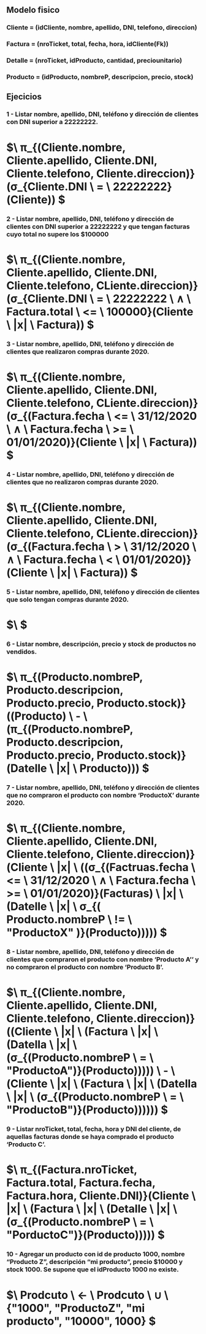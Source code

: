## Modelo fisico
### Cliente = (idCliente, nombre, apellido, DNI, telefono, direccion)
### Factura = (nroTicket, total, fecha, hora, idCliente(Fk))
### Detalle = (nroTicket, idProducto, cantidad, preciounitario)
### Producto = (idProducto, nombreP, descripcion, precio, stock)

## Ejecicios

### 1 - Listar nombre, apellido, DNI, teléfono y dirección de clientes con DNI superior a 22222222.

# $\ π_{(Cliente.nombre, Cliente.apellido, Cliente.DNI, Cliente.telefono, Cliente.direccion)}(σ_{Cliente.DNI \ = \ 22222222} (Cliente)) $

### 2 - Listar nombre, apellido, DNI, teléfono y dirección de clientes con DNI superior a 22222222 y que tengan facturas cuyo total no supere los $100000

# $\ π_{(Cliente.nombre, Cliente.apellido, Cliente.DNI, Cliente.telefono, CLiente.direccion)}(σ_{Cliente.DNI \ = \ 22222222 \ ∧ \ Factura.total \ <= \ 100000}(Cliente \ |x| \ Factura)) $

### 3 - Listar nombre, apellido, DNI, teléfono y dirección de clientes que realizaron compras durante 2020.

# $\ π_{(Cliente.nombre, Cliente.apellido, Cliente.DNI, Cliente.telefono, CLiente.direccion)}(σ_{(Factura.fecha \ <= \ 31/12/2020 \ ∧ \ Factura.fecha \ >= \ 01/01/2020)}(Cliente \ |x| \ Factura)) $

### 4 - Listar nombre, apellido, DNI, teléfono y dirección de clientes que no realizaron compras durante 2020.

# $\ π_{(Cliente.nombre, Cliente.apellido, Cliente.DNI, Cliente.telefono, CLiente.direccion)}(σ_{(Factura.fecha \ > \ 31/12/2020 \ ∧ \ Factura.fecha \ < \ 01/01/2020)}(Cliente \ |x| \ Factura)) $

### 5 - Listar nombre, apellido, DNI, teléfono y dirección de clientes que solo tengan compras durante 2020.

# $\  $

### 6 - Listar nombre, descripción, precio y stock de productos no vendidos.

# $\ π_{(Producto.nombreP, Producto.descripcion, Producto.precio, Producto.stock)}((Producto) \ - \ (π_{(Producto.nombreP, Producto.descripcion, Producto.precio, Producto.stock)}(Datelle \ |x| \ Producto))) $

### 7 - Listar  nombre, apellido, DNI, teléfono y dirección de clientes que no compraron el producto con nombre ‘ProductoX’ durante 2020.

# $\ π_{(Cliente.nombre, Cliente.apellido, Cliente.DNI, Cliente.telefono, Cliente.direccion)}(Cliente \ |x| \ ((σ_{(Factruas.fecha \ <= \ 31/12/2020 \ ∧ \ Factura.fecha \ >= \ 01/01/2020)}(Facturas) \ |x| \ (Datelle \ |x| \ σ_{( Producto.nombreP \ != \ "ProductoX" )}(Producto))))) $

### 8 - Listar  nombre, apellido, DNI, teléfono y dirección de clientes que compraron el producto con nombre ‘Producto A’’ y no compraron el producto con nombre ‘Producto B’.

# $\ π_{(Cliente.nombre, Cliente.apellido, Cliente.DNI, Cliente.telefono, Cliente.direccion)}((Cliente \ |x| \ (Factura \ |x| \ (Datella \ |x| \ (σ_{(Producto.nombreP \ = \ "ProductoA")}(Producto))))) \ - \ (Cliente \ |x| \ (Factura \ |x| \ (Datella \ |x| \ (σ_{(Producto.nombreP \ = \ "ProductoB")}(Producto)))))) $

### 9 - Listar nroTicket, total, fecha, hora y DNI del cliente, de aquellas  facturas donde se haya comprado el producto ‘Producto C’.

# $\ π_{(Factura.nroTicket, Factura.total, Factura.fecha, Factura.hora, Cliente.DNI)}(Cliente \ |x| \ (Factura \ |x| \ (Detalle \ |x| \ (σ_{(Producto.nombreP \ = \ "PorductoC")}(Producto))))) $

### 10 - Agregar un producto con id de producto 1000, nombre “Producto Z”, descripción “mi producto”, precio $10000 y stock 1000. Se supone que el idProducto 1000 no existe.

# $\ Prodcuto \ ← \ Prodcuto \ ∪ \ \{"1000", "ProductoZ", "mi producto", "10000", 1000\} $
